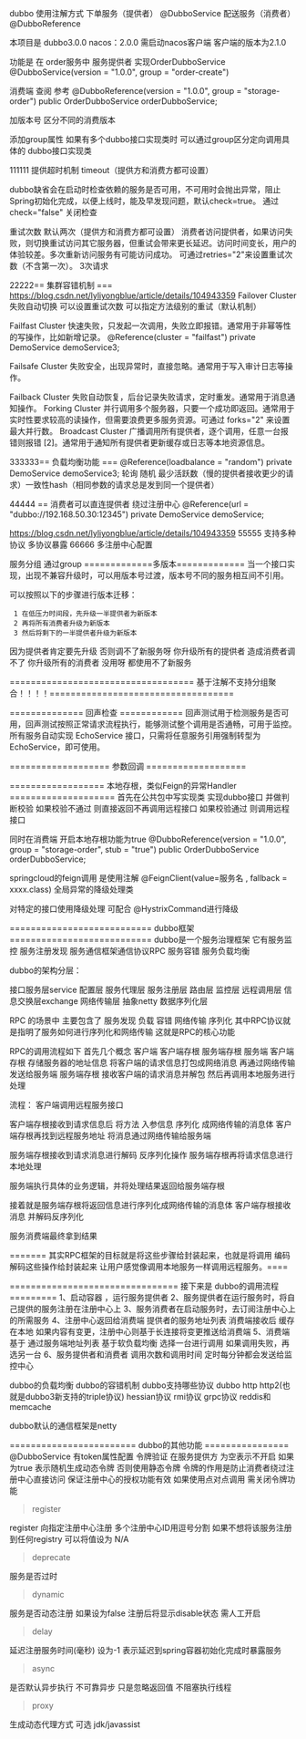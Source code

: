 
dubbo 使用注解方式
下单服务（提供者） @DubboService     配送服务（消费者）@DubboReference


本项目是  dubbo3.0.0 nacos：2.0.0
需启动nacos客户端  客户端的版本为2.1.0

功能是 在 order服务中 服务提供者 实现OrderDubboService
@DubboService(version = "1.0.0", group = "order-create")

消费端  查阅 参考
@DubboReference(version = "1.0.0", group = "storage-order")
public OrderDubboService orderDubboService;

加版本号 区分不同的消费版本

添加group属性 如果有多个dubbo接口实现类时  可以通过group区分定向调用具体的 dubbo接口实现类

111111 提供超时机制 timeout（提供方和消费方都可设置）

dubbo缺省会在启动时检查依赖的服务是否可用，不可用时会抛出异常，阻止Spring初始化完成，以便上线时，能及早发现问题，默认check=true。
通过check="false" 关闭检查

重试次数 默认两次（提供方和消费方都可设置）
消费者访问提供者，如果访问失败，则切换重试访问其它服务器，但重试会带来更长延迟。访问时间变长，用户的体验较差。多次重新访问服务有可能访问成功。
可通过retries="2"来设置重试次数（不含第一次）。 3次请求

22222== 集群容错机制 ===
https://blog.csdn.net/lyliyongblue/article/details/104943359
Failover Cluster 失败自动切换 可以设置重试次数 可以指定方法级别的重试（默认机制）

Failfast Cluster 快速失败，只发起一次调用，失败立即报错。通常用于非幂等性的写操作，比如新增记录。
@Reference(cluster = "failfast")
private DemoService demoService3;

Failsafe Cluster 失败安全，出现异常时，直接忽略。通常用于写入审计日志等操作。

Failback Cluster 失败自动恢复，后台记录失败请求，定时重发。通常用于消息通知操作。
Forking Cluster 并行调用多个服务器，只要一个成功即返回。通常用于实时性要求较高的读操作，但需要浪费更多服务资源。可通过 forks="2" 来设置最大并行数。
Broadcast Cluster  广播调用所有提供者，逐个调用，任意一台报错则报错 [2]。通常用于通知所有提供者更新缓存或日志等本地资源信息。

333333== 负载均衡功能 ===
@Reference(loadbalance = "random")
private DemoService demoService3;
轮询 随机 最少活跃数（慢的提供者接收更少的请求）一致性hash（相同参数的请求总是发到同一个提供者）

44444 == 消费者可以直连提供者 绕过注册中心
@Reference(url = "dubbo://192.168.50.30:12345")
private DemoService demoService;

https://blog.csdn.net/lyliyongblue/article/details/104943359
55555 支持多种协议 多协议暴露
66666 多注册中心配置

服务分组  通过group
=============多版本=============
当一个接口实现，出现不兼容升级时，可以用版本号过渡，版本号不同的服务相互间不引用。

可以按照以下的步骤进行版本迁移：

     1 在低压力时间段，先升级一半提供者为新版本
     2 再将所有消费者升级为新版本
     3 然后将剩下的一半提供者升级为新版本
因为提供者肯定要先升级 否则调不了新服务呀   你升级所有的提供者  造成消费者调不了  你升级所有的消费者 没用呀 都使用不了新服务


=================================== 基于注解不支持分组聚合！！！！===================================


==============  回声检查 ============
回声测试用于检测服务是否可用，回声测试按照正常请求流程执行，能够测试整个调用是否通畅，可用于监控。
所有服务自动实现 EchoService 接口，只需将任意服务引用强制转型为 EchoService，即可使用。


=================== 参数回调 ===================


================== 本地存根，类似Feign的异常Handler ====================
首先在公共包中写实现类 实现dubbo接口
并做判断校验  如果校验不通过 则直接返回不再调用远程接口
如果校验通过 则调用远程接口

同时在消费端 开启本地存根功能为true
@DubboReference(version = "1.0.0", group = "storage-order", stub = "true")
public OrderDubboService orderDubboService;


springcloud的feign调用 是使用注解  @FeignClient(value=服务名   , fallback = xxxx.class)
全局异常的降级处理类

对特定的接口使用降级处理  可配合 @HystrixCommand进行降级



=========================== dubbo框架 ===========================
dubbo是一个服务治理框架 它有服务监控  服务注册发现  服务通信框架通信协议RPC   服务容错  服务负载均衡

dubbo的架构分层：

接口服务层service
配置层
服务代理层
服务注册层
路由层
监控层
远程调用层
信息交换层exchange
网络传输层 抽象netty
数据序列化层



RPC 的场景中 主要包含了 服务发现  负载 容错 网络传输 序列化
其中RPC协议就是指明了服务如何进行序列化和网络传输  这就是RPC的核心功能

RPC的调用流程如下
首先几个概念   客户端  客户端存根    服务端存根 服务端
客户端存根 存储服务器的地址信息 将客户端的请求信息打包成网络消息 再通过网络传输发送给服务端
服务端存根 接收客户端的请求消息并解包 然后再调用本地服务进行处理

流程：
客户端调用远程服务接口

客户端存根接收到请求信息后 将方法 入参信息 序列化 成网络传输的消息体
客户端存根再找到远程服务地址 将消息通过网络传输给服务端

服务端存根接收到请求消息进行解码 反序列化操作
服务端存根再将请求信息进行本地处理

服务端执行具体的业务逻辑，并将处理结果返回给服务端存根

接着就是服务端存根将返回信息进行序列化成网络传输的消息体
客户端存根接收消息 并解码反序列化

服务消费端最终拿到结果


======= 其实RPC框架的目标就是将这些步骤给封装起来，也就是将调用 编码解码这些操作给封装起来  让用户感觉像调用本地服务一样调用远程服务。====


================================ 接下来是 dubbo的调用流程 =========
1、启动容器 ，运行服务提供者
2、服务提供者在运行服务时，将自己提供的服务注册在注册中心上
3、服务消费者在启动服务时，去订阅注册中心上的所需服务
4、注册中心返回给消费端 提供者的服务地址列表 消费端接收后 缓存在本地 如果内容有变更，注册中心则基于长连接将变更推送给消费端
5、消费端基于 通过服务端地址列表 基于软负载均衡  选择一台进行调用 如果调用失败，再选另一台
6、服务提供者和消费者 调用次数和调用时间 定时每分钟都会发送给监控中心


dubbo的负载均衡   dubbo的容错机制
dubbo支持哪些协议
dubbo http http2(也就是dubbo3新支持的triple协议) hessian协议 rmi协议 grpc协议 reddis和memcache

dubbo默认的通信框架是netty


======================== dubbo的其他功能 ================
@DubboService 有token属性配置 令牌验证 在服务提供方    为空表示不开启  如果为true 表示随机生成动态令牌 否则使用静态令牌
令牌的作用是防止消费者绕过注册中心直接访问 保证注册中心的授权功能有效 如果使用点对点调用 需关闭令牌功能

> register

register 向指定注册中心注册 多个注册中心ID用逗号分割  如果不想将该服务注册到任何registry 可以将值设为   N/A

> deprecate

服务是否过时

> dynamic

服务是否动态注册 如果设为false 注册后将显示disable状态  需人工开启

> delay

延迟注册服务时间(毫秒) 设为-1 表示延迟到spring容器初始化完成时暴露服务

> async

是否默认异步执行   不可靠异步  只是忽略返回值  不阻塞执行线程

> proxy

生成动态代理方式  可选  jdk/javassist






















